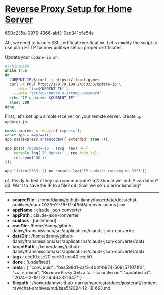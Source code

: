 # [Reverse Proxy Setup for Home Server](https://claude.ai/chat/bea598d1-caf3-4b4f-b974-568c57f071f2)

690c235a-0976-4366-abf9-0ac341b5e54e

 Ah, we need to handle SSL certificate verification. Let's modify the script to use plain HTTP for now until we set up proper certificates.

Update your `update-ip.sh`:
```bash
#!/bin/bash
while true
do
  CURRENT_IP=$(curl -s https://ifconfig.me)
  curl -X POST http://178.79.189.240:3333/update-ip \
    --data "ip=$CURRENT_IP" \
    --data "secret=choose-a-strong-password"
  echo "IP updated: $CURRENT_IP"
  sleep 300
done
```

First, let's set up a simple receiver on your remote server. Create `ip-updater.js`:
```javascript
const express = require('express');
const app = express();
app.use(express.urlencoded({ extended: true }));

app.post('/update-ip', (req, res) => {
    console.log('IP Update:', req.body.ip);
    res.send('OK');
});

app.listen(3333, () => console.log('IP updater running on 3333'));
```

q1: Ready to test if they can communicate?
q2: Should we add IP validation?
q3: Want to save the IP to a file?
q4: Shall we set up error handling?

---

* **sourceFile** : /home/danny/github-danny/hyperdata/docs/chat-archives/data-2025-01-25-12-45-58/conversations.json
* **appName** : claude-json-converter
* **appPath** : claude-json-converter
* **subtask** : [undefined]
* **rootDir** : /home/danny/github-danny/transmissions/src/applications/claude-json-converter
* **dataDir** : /home/danny/github-danny/transmissions/src/applications/claude-json-converter/data
* **targetPath** : /home/danny/github-danny/transmissions/src/applications/claude-json-converter/data
* **tags** : ccc10.ccc20.ccc30.ccc40.ccc50
* **done** : [undefined]
* **meta** : {
  "conv_uuid": "bea598d1-caf3-4b4f-b974-568c57f071f2",
  "conv_name": "Reverse Proxy Setup for Home Server",
  "updated_at": "2024-12-19T22:14:46.332164Z"
}
* **filepath** : /home/danny/github-danny/hyperdata/docs/postcraft/content-raw/chat-archives/md/bea5/2024-12-19_690.md